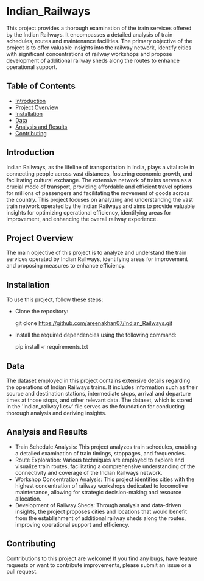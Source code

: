 # Indian_Railways

This project provides a thorough examination of the train services offered by the Indian Railways. It encompasses a detailed analysis of train schedules, routes and maintenance facilities. The primary objective of the project is to offer valuable insights into the railway network, identify cities with significant concentrations of railway workshops and propose development of additional railway sheds along the routes to enhance operational support.

## Table of Contents

- [Introduction](#introduction)
- [Project Overview](#project-overview)
- [Installation](#installation)
- [Data](#data)
- [Analysis and Results](#analysis-and-results)
- [Contributing](#contributing)

## Introduction
Indian Railways, as the lifeline of transportation in India, plays a vital role in connecting people across vast distances, fostering economic growth, and facilitating cultural exchange. The extensive network of trains serves as a crucial mode of transport, providing affordable and efficient travel options for millions of passengers and facilitating the movement of goods across the country. This project focuses on analyzing and understanding the vast train network operated by the Indian Railways and aims to provide valuable insights for optimizing operational efficiency, identifying areas for improvement, and enhancing the overall railway experience.

## Project Overview
The main objective of this project is to analyze and understand the train services operated by Indian Railways, identifying areas for improvement and proposing measures to enhance efficiency.

## Installation
To use this project, follow these steps:

- Clone the repository:

  git clone https://github.com/areenakhan07/Indian_Railways.git
  
- Install the required dependencies using the following command:

  pip install -r requirements.txt

## Data
The dataset employed in this project contains extensive details regarding the operations of Indian Railways trains. It includes information such as their source and destination stations, intermediate stops, arrival and departure times at those stops, and other relevant data. The dataset, which is stored in the 'Indian_railway1.csv' file serves as the foundation for conducting thorough analysis and deriving insights.

## Analysis and Results
- Train Schedule Analysis: This project analyzes train schedules, enabling a detailed examination of train timings, stoppages, and frequencies.
- Route Exploration: Various techniques are employed to explore and visualize train routes, facilitating a comprehensive understanding of the connectivity and coverage of the Indian Railways network.
- Workshop Concentration Analysis: This project identifies cities with the highest concentration of railway workshops dedicated to locomotive maintenance, allowing for strategic decision-making and resource allocation.
- Development of Railway Sheds: Through analysis and data-driven insights, the project proposes cities and locations that would benefit from the establishment of additional railway sheds along the routes, improving operational support and efficiency.

## Contributing
Contributions to this project are welcome! If you find any bugs, have feature requests or want to contribute improvements, please submit an issue or a pull request.
